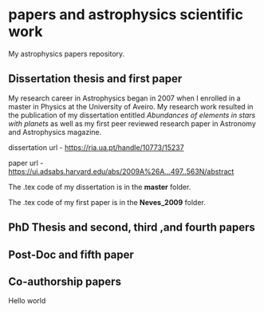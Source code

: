 # papers and astrophysics scientific work
My astrophysics papers repository.

## Dissertation thesis and first paper

My research career in Astrophysics began in 2007 when I enrolled in a master in Physics at the University of Aveiro. My research work resulted in the publication of my dissertation entitled *Abundances of elements in stars with planets* as well as my first peer reviewed research paper in Astronomy and Astrophysics magazine.

dissertation url - https://ria.ua.pt/handle/10773/15237

paper url - https://ui.adsabs.harvard.edu/abs/2009A%26A...497..563N/abstract

The .tex code of my dissertation is in the **master** folder.

The .tex code of my first paper is in the **Neves_2009** folder.

## PhD Thesis and second, third ,and fourth papers

## Post-Doc and fifth paper

## Co-authorship papers

Hello world




